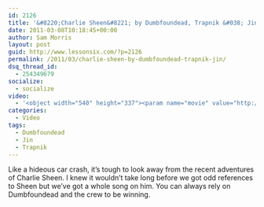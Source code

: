 ```yaml
---
id: 2126
title: '&#8220;Charlie Sheen&#8221; by Dumbfoundead, Trapnik &#038; Jin'
date: 2011-03-08T10:18:45+00:00
author: Sam Morris
layout: post
guid: http://www.lessonsix.com/?p=2126
permalink: /2011/03/charlie-sheen-by-dumbfoundead-trapnik-jin/
dsq_thread_id:
  - 254349679
socialize:
  - socialize
video:
  - '<object width="540" height="337"><param name="movie" value="http://www.youtube.com/v/l6acwjOSlTg?fs=1&hl=en_GB"></param><param name="allowFullScreen" value="true"></param><param name="allowscriptaccess" value="always"></param><embed src="http://www.youtube.com/v/l6acwjOSlTg?fs=1&hl=en_GB" type="application/x-shockwave-flash" width="540" height="337" allowscriptaccess="always" allowfullscreen="true"></embed></object>'
categories:
  - Video
tags:
  - Dumbfoundead
  - Jin
  - Trapnik
---
```

Like a hideous car crash, it&#8217;s tough to look away from the recent adventures of Charlie Sheen. I knew it wouldn&#8217;t take long before we got odd references to Sheen but we&#8217;ve got a whole song on him. You can always rely on Dumbfoundead and the crew to be winning.